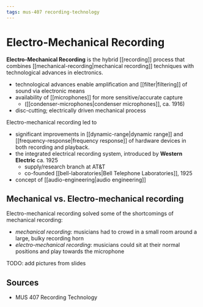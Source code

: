 ```yaml
---
tags: mus-407 recording-technology
---
```


# Electro-Mechanical Recording

**Electro-Mechanical Recording** is the hybrid [[recording]] process that combines [[mechanical-recording|mechanical recording]] techniques with technological advances in electronics.

- technological advances enable amplification and [[filter|filtering]] of sound via electronic means
- availability of [[microphones]] for more sensitive/accurate capture
  - ([[condenser-microphones|condenser microphones]], ca. 1916)
- disc-cutting; electrically driven mechanical process

Electro-mechanical recording led to

- significant improvements in [[dynamic-range|dynamic range]] and [[frequency-response|frequency response]] of hardware devices in both recording and playback.
- the integrated electrical recording system, introduced by **Western Electric** ca. 1925
  - supply/research branch at AT&T
  - co-founded [[bell-laboratories|Bell Telephone Laboratories]], 1925
- concept of [[audio-engineering|audio engineering]]

## Mechanical vs. Electro-mechanical recording

Electro-mechanical recording solved some of the shortcomings of mechanical recording:

- _mechanical recording_: musicians had to crowd in a small room around a large, bulky recording horn
- _electro-mechanical recording_: musicians could sit at their normal positions and play towards the microphone

TODO: add pictures from slides

## Sources

- MUS 407 Recording Technology
